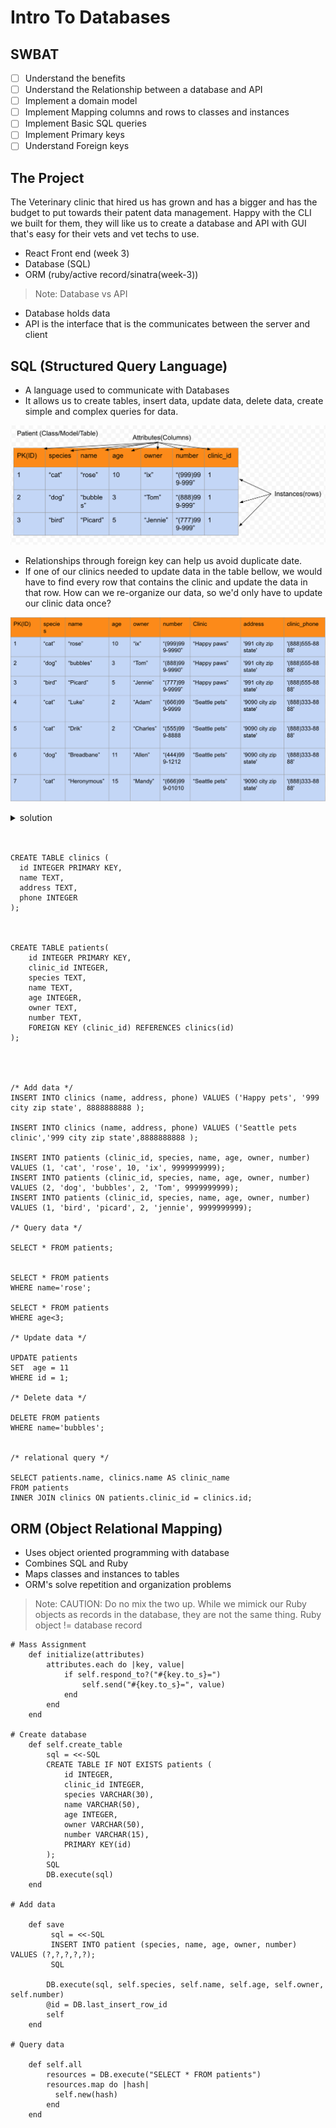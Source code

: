 # Intro To Databases
## SWBAT
- [ ] Understand the benefits 
- [ ] Understand the Relationship between a database and API
- [ ] Implement a domain model
- [ ] Implement Mapping columns and rows to classes and instances 
- [ ] Implement Basic SQL queries
- [ ] Implement Primary keys
- [ ] Understand Foreign keys 

## The Project 
The Veterinary clinic that hired us has grown and has a bigger and has the budget to put towards their patent data management. Happy with the CLI we built for them, they will like us to create a database and API with GUI that's easy for their vets and vet techs to use. 
- React Front end (week 3)
- Database (SQL)
- ORM (ruby/active record/sinatra(week-3))
>Note: Database vs API
- Database holds data
- API is the interface that is the communicates between the server and client

## SQL (Structured Query Language)
- A language used to communicate with Databases 
- It allows us to create tables, insert data, update data, delete data, create simple and complex queries for data. 

![patient_diagram](./assets/patient_diagram2.png)

- Relationships through foreign key can help us avoid duplicate date.
- If one of our clinics needed to update data in the table bellow, we would have to find every row that contains the clinic and update the data in that row. How can we re-organize our data, so we'd only have to update our clinic data once?

![1:1](./assets/first_normal_form.png)
 <details>
      <summary>
        solution 
      </summary>
      <hr/>
        <img src="./assets/second_normal.png"
        alt="patient diagram"
        style="margin-right: 10px;" />
      <hr/>
     </details>
<br/>


```

CREATE TABLE clinics (
  id INTEGER PRIMARY KEY,
  name TEXT,
  address TEXT,
  phone INTEGER
);



CREATE TABLE patients(
    id INTEGER PRIMARY KEY,
    clinic_id INTEGER,
    species TEXT,
    name TEXT,
    age INTEGER,
    owner TEXT,
    number TEXT,
    FOREIGN KEY (clinic_id) REFERENCES clinics(id)
);




/* Add data */
INSERT INTO clinics (name, address, phone) VALUES ('Happy pets', '999 city zip state', 8888888888 );

INSERT INTO clinics (name, address, phone) VALUES ('Seattle pets clinic','999 city zip state',8888888888 );

INSERT INTO patients (clinic_id, species, name, age, owner, number) VALUES (1, 'cat', 'rose', 10, 'ix', 9999999999);
INSERT INTO patients (clinic_id, species, name, age, owner, number) VALUES (2, 'dog', 'bubbles', 2, 'Tom', 9999999999);
INSERT INTO patients (clinic_id, species, name, age, owner, number) VALUES (1, 'bird', 'picard', 2, 'jennie', 9999999999);

/* Query data */

SELECT * FROM patients;


SELECT * FROM patients
WHERE name='rose';

SELECT * FROM patients 
WHERE age<3;

/* Update data */

UPDATE patients
SET  age = 11
WHERE id = 1;

/* Delete data */

DELETE FROM patients
WHERE name='bubbles';


/* relational query */

SELECT patients.name, clinics.name AS clinic_name
FROM patients
INNER JOIN clinics ON patients.clinic_id = clinics.id;
```

## ORM (Object Relational Mapping)
- Uses object oriented programming with database
- Combines SQL and Ruby
- Maps classes and instances to tables
- ORM's solve repetition and organization problems
> Note: CAUTION: Do no mix the two up. While we mimick our Ruby objects as records in the database, they are not the same thing. Ruby object != database record

```
# Mass Assignment 
    def initialize(attributes) 
        attributes.each do |key, value| 
            if self.respond_to?("#{key.to_s}=") 
                self.send("#{key.to_s}=", value) 
            end 
        end
    end

# Create database 
    def self.create_table 
        sql = <<-SQL
        CREATE TABLE IF NOT EXISTS patients (
            id INTEGER,
            clinic_id INTEGER,
            species VARCHAR(30),
            name VARCHAR(50),
            age INTEGER,
            owner VARCHAR(50),
            number VARCHAR(15),
            PRIMARY KEY(id)
        );
        SQL
        DB.execute(sql)
    end 

# Add data

    def save
         sql = <<-SQL
         INSERT INTO patient (species, name, age, owner, number) VALUES (?,?,?,?,?);        
         SQL

        DB.execute(sql, self.species, self.name, self.age, self.owner, self.number)
        @id = DB.last_insert_row_id
        self 
    end

# Query data

    def self.all 
        resources = DB.execute("SELECT * FROM patients")
        resources.map do |hash|
          self.new(hash)
        end
    end


```
